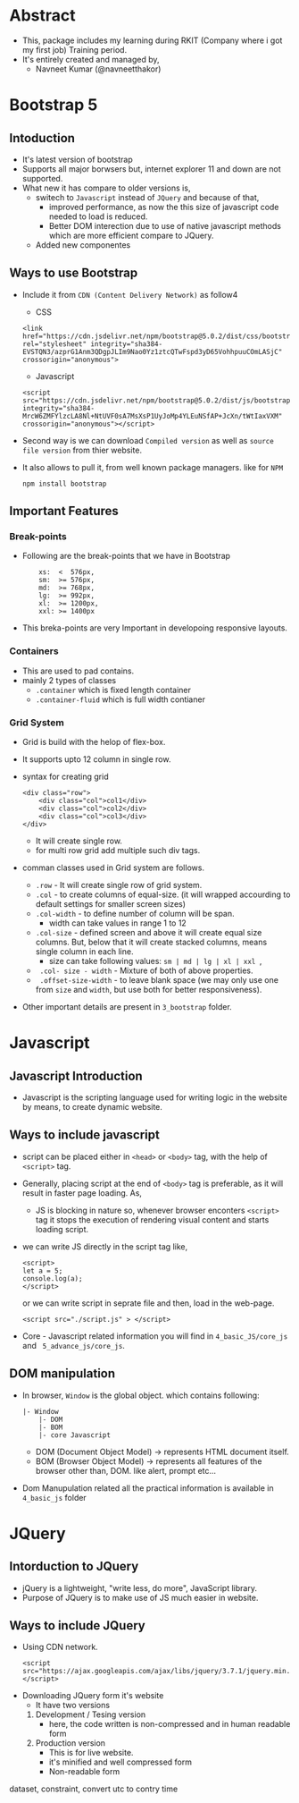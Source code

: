 # Abstract
- This, package includes my learning during RKIT (Company where i got my first job) Training period.
- It's entirely created and managed by,
    - Navneet Kumar (@navneetthakor)


# Bootstrap 5

## Intoduction
- It's latest version of bootstrap
- Supports all major borwsers but, internet explorer 11 and down are not supported.
- What new it has compare to older versions is,
    - switech to ```Javascript``` instead of ```JQuery``` and because of that,
        - improved performance, as now the this size of javascript code needed to load is reduced.
        - Better DOM interection due to use of native javascript methods which are more efficient compare to JQuery.
    - Added new componentes

## Ways to use Bootstrap
- Include it from ``` CDN (Content Delivery Network) ``` as follow4
    - CSS
    ```
    <link href="https://cdn.jsdelivr.net/npm/bootstrap@5.0.2/dist/css/bootstrap.min.css" rel="stylesheet" integrity="sha384-EVSTQN3/azprG1Anm3QDgpJLIm9Nao0Yz1ztcQTwFspd3yD65VohhpuuCOmLASjC" crossorigin="anonymous">
    ```

    - Javascript
    ```
    <script src="https://cdn.jsdelivr.net/npm/bootstrap@5.0.2/dist/js/bootstrap.bundle.min.js" integrity="sha384-MrcW6ZMFYlzcLA8Nl+NtUVF0sA7MsXsP1UyJoMp4YLEuNSfAP+JcXn/tWtIaxVXM" crossorigin="anonymous"></script>
    ```

- Second way is we can download ``` Compiled version ``` as well as ``` source file version ``` from thier website.
- It also allows to pull it, from well known package managers. like for ``` NPM ```
    ```
    npm install bootstrap
    ```

## Important Features
### Break-points
- Following are the break-points that we have in Bootstrap
    ```
        xs:  <  576px,
        sm:  >= 576px,
        md:  >= 768px,
        lg:  >= 992px,
        xl:  >= 1200px,
        xxl: >= 1400px
    ```
- This breka-points are very Important in developoing responsive layouts.


### Containers
- This are used to pad contains.
- mainly 2 types of classes
    - ``` .container ``` which is fixed length container
    - ``` .container-fluid ``` which is full width contianer


### Grid System
- Grid is build with the helop of flex-box.
- It supports upto 12 column in single row.
- syntax for creating grid 
    ```
    <div class="row">
        <div class="col">col1</div>
        <div class="col">col2</div>
        <div class="col">col3</div>
    </div>
    ```
    - It will create single row.
    - for multi row grid add multiple such div tags.

- comman classes used in Grid system are follows.
    - ``` .row ``` - It will create single row of grid system.
    - ``` .col ``` - to create columns of equal-size. (it will wrapped accourding to default settings for smaller   screen sizes)
    - ``` .col-width ``` - to define number of column will be span.
        - width can take values in range 1 to 12
    - ``` .col-size ``` - defined screen and above it will create equal size columns. But, below that it will create stacked columns, means single column in each line.
        - size can take following values: ```sm | md | lg | xl | xxl ```, 
    - ``` .col- size - width``` - Mixture of both of above properties.
    - ``` .offset-size-width``` - to leave blank space (we may only use one from ```size``` and ```width```, but use both for better responsiveness).

- Other important details are present in ``` 3_bootstrap ``` folder.

# Javascript

## Javascript Introduction
- Javascript is the scripting language used for writing logic in the website by means,
to create dynamic website.


## Ways to include javascript
- script can be placed either in ``` <head> ``` or ``` <body> ``` tag, with the help of ``` <script> ``` tag.
- Generally, placing script at the end of ``` <body> ``` tag is preferable, as it will result in faster page loading. As,
    - JS is blocking in nature so, whenever browser enconters ``` <script> ``` tag it stops the execution of rendering visual content and starts loading script.

- we can write JS directly in the script tag like,
    ```
    <script>
    let a = 5;
    console.log(a);
    </script>
    ```

    or we can write script in seprate file and then, load in the web-page.

    ```
    <script src="./script.js" > </script>
    ```

- Core - Javascript related information you will find in ``` 4_basic_JS/core_js ``` and ``` 5_advance_js/core_js```.

## DOM manipulation
- In browser, ``` Window ``` is the global object. which contains following:
    ```
    |- Window
        |- DOM
        |- BOM
        |- core Javascript
    ```
    - DOM (Document Object Model) -> represents HTML document itself.
    - BOM (Browser Object Model) -> represents all features of the browser other than, DOM. like alert, prompt etc...
    
- Dom Manupulation related all the practical information is available in ``` 4_basic_js ``` folder


# JQuery

## Intorduction to JQuery
- jQuery is a lightweight, "write less, do more", JavaScript library.
- Purpose of JQuery is to make use of JS much easier in website.

## Ways to include JQuery
- Using CDN network.
    ```
    <script src="https://ajax.googleapis.com/ajax/libs/jquery/3.7.1/jquery.min.js"></script>
    ```
- Downloading JQuery form it's website
    - It have two versions
    1. Development / Tesing version
        - here, the code written is non-compressed and in human readable form
    2. Production version
        - This is for live website.
        - it's minified and well compressed form
        - Non-readable form
 
dataset, constraint, convert utc to contry time